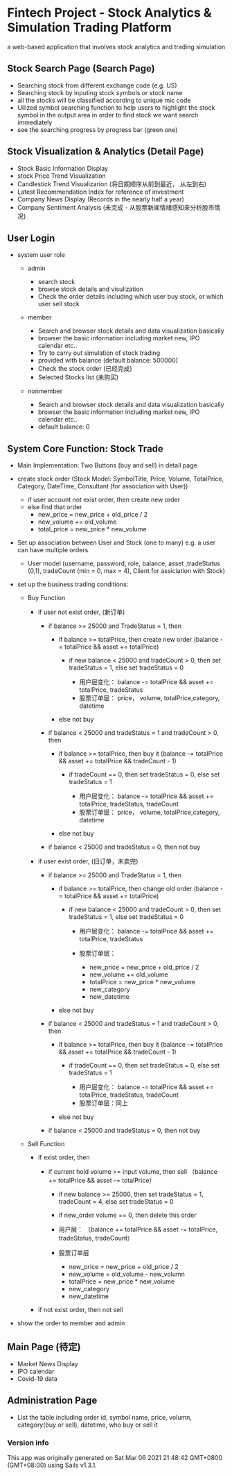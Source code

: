 # Fintech Project - Stock Analytics & Simulation Trading Platform

a web-based application that involves stock analytics and trading simulation


## Stock Search Page (Search Page)

+ Searching stock from different exchange code (e.g. US)
+ Searching stock by inputing stock symbols or stock name
+ all the stocks will be classified according to unique mic code
+ Uilized symbol searching function to help users to highlight the stock symbol in the output area in order to find stock we want search immediately
+ see the searching progress by progress bar (green one)

## Stock Visualization & Analytics (Detail Page)

+ Stock Basic Information Display
+ stock Price Trend Visualization
+ Candlestick Trend Visualizarion (将日期顺序从前到最近， 从左到右)
+ Latest Recommendation Index for reference of investment 
+ Company News Display (Records in the nearly half a year) 
+ Company Sentiment Analysis (未完成 - 从股票新闻情绪感知来分析股市情况)

## User Login 

+ system user role
    - admin

        - search stock
        - browse stock details and visulization
        - Check the order details including which user buy stock, or which user sell stock

    - member 
    
        -  Search and browser stock details and data visualization basically
        - browser the basic information including market new, IPO calendar etc..
        - Try to carry out simulation of stock trading 
        - provided with balance (default balance: 500000)
        - Check the stock order (已经完成)
        - Selected Stocks list (未购买)

    - nonmember

        - Search and browser stock details and data visualization basically
        - browser the basic information including market new, IPO calendar etc..
        - default balance: 0
        

## System Core Function: Stock Trade

- Main Implementation: Two Buttons (buy and sell) in detail page
- create stock order (Stock Model: SymbolTitle, Price, Volume, TotalPrice, Category, DateTime, Consultant (for association with User))

    - if user account not exist order, then create new order
    - else find that order 
        - new_price = new_price + old_price / 2
        - new_volume += old_volume
        - total_price = new_price * new_volume


- Set up association between User and Stock (one to many) e.g. a user can have multiple orders

    - User model (username, password, role, balance, asset ,tradeStatus (0,1), tradeCount (min = 0, max = 4), Client for assiciation with Stock)

- set up the business trading conditions: 

    - Buy Function

        + if user not exist order,  (新订单)
    
            + if balance >= 25000 and TradeStatus = 1, then
        
                - if balance >= totalPrice, then create new order (balance -= totalPrice && asset += totalPrice)
            
                    - if new balance < 25000 and tradeCount > 0, then set tradeStatus = 1, else set tradeStatus = 0

                        - 用户层变化： balance -= totalPrice && asset += totalPrice, tradeStatus
                        - 股票订单层： price， volume, totalPrice,category, datetime

                - else not buy 

            + if balance < 25000 and tradeStatus = 1 and tradeCount > 0, then 

                - if balance >= totalPrice, then buy it (balance -= totalPrice && asset += totalPrice && tradeCount - 1)
        
                    - if tradeCount == 0, then set tradeStatus = 0, else set tradeStatus = 1
                
                        - 用户层变化： balance -= totalPrice && asset += totalPrice, tradeStatus, tradeCount
                        - 股票订单层： price， volume, totalPrice,category, datetime
                    
                - else not buy
        
            + if balance < 25000  and tradeStatus = 0, then not buy
        
        + if user exist order, (旧订单，未卖完)
        
            + if balance >= 25000 and TradeStatus = 1, then

                - if balance >= totalPrice, then change old order (balance -= totalPrice && asset += totalPrice)

                    - if new balance < 25000 and tradeCount > 0, then set tradeStatus = 1, else set tradeStatus = 0

                        - 用户层变化： balance -= totalPrice && asset += totalPrice, tradeStatus
                        - 股票订单层： 
                            
                            - new_price = new_price + old_price / 2
                            - new_volume += old_volume
                            - totalPrice = new_price * new_volume
                            - new_category
                            - new_datetime  
                
                - else not buy 
            
            + if balance < 25000 and tradeStatus = 1 and tradeCount > 0, then    

                - if balance >= totalPrice, then buy it (balance -= totalPrice && asset += totalPrice && tradeCount - 1)
        
                    - if tradeCount == 0, then set tradeStatus = 0, else set tradeStatus = 1
                
                        - 用户层变化： balance -= totalPrice && asset += totalPrice, tradeStatus, tradeCount
                        - 股票订单层：同上
                
                - else not buy
            
            + if balance < 25000  and tradeStatus = 0, then not buy

    - Sell Function

        + if exist order, then 

            - if current hold volume >= input volume, then sell （balance += totalPrice && asset -= totalPrice）

                - if new balance >= 25000, then set tradeStatus = 1, tradeCount = 4, else set tradeStatus = 0

                - if new_order volume == 0, then delete this order

                - 用户层： （balance += totalPrice && asset -= totalPrice, tradeStatus, tradeCount）
                - 股票订单层

                    - new_price = new_price + old_price / 2
                    - new_volume = old_volume - new_volumn
                    - totalPrice = new_price * new_volume
                    - new_category
                    - new_datetime

        + if not exist order, then not sell

- show the order to member and admin



## Main Page (待定)

+ Market News Display
+ IPO calendar
+ Covid-19 data


## Administration Page

- List the table including order id, symbol name, price, volumn, category(buy or sell), datetime, who buy or sell it


### Version info

This app was originally generated on Sat Mar 06 2021 21:48:42 GMT+0800 (GMT+08:00) using Sails v1.3.1.

<!-- Internally, Sails used [`sails-generate@2.0.0`](https://github.com/balderdashy/sails-generate/tree/v2.0.0/lib/core-generators/new). -->



<!--
Note:  Generators are usually run using the globally-installed `sails` CLI (command-line interface).  This CLI version is _environment-specific_ rather than app-specific, thus over time, as a project's dependencies are upgraded or the project is worked on by different developers on different computers using different versions of Node.js, the Sails dependency in its package.json file may differ from the globally-installed Sails CLI release it was originally generated with.  (Be sure to always check out the relevant [upgrading guides](https://sailsjs.com/upgrading) before upgrading the version of Sails used by your app.  If you're stuck, [get help here](https://sailsjs.com/support).)
-->

